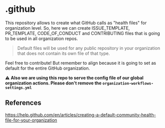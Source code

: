 # .github

This repository allows to create what GitHub calls as "health files" for organization level. So, here we can create ISSUE_TEMPLATE, PR_TEMPLATE, CODE_OF_CONDUCT and CONTRIBUTING files that is going to be used in all organization repos.

> Default files will be used for any public repository in your organization that does not contain its own file of that type.

Feel free to contribute! But remember to align because it is going to set as default for the entire GitHub organization.

:warning: **Also we are using this repo to serve the config file of our global organization actions. Please don't remove the `organization-workflows-settings.yml`**

## References

https://help.github.com/en/articles/creating-a-default-community-health-file-for-your-organization
